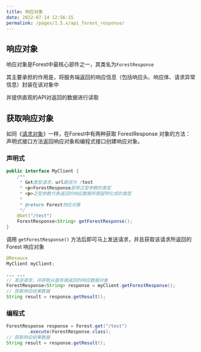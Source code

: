 ```yaml
---
title: 响应对象
date: 2022-07-14 12:56:15
permalink: /pages/1.5.x/api_forest_response/
---
```


## 响应对象

响应对象是Forest中最核心部件之一，其类名为`ForestResponse`

其主要承担的作用是，将服务端返回的响应信息（包括响应头、响应体、请求异常信息）封装在该对象中

并提供直观的API对返回的数据进行读取

## 获取响应对象

如同《[请求对象](/pages/1.5.x/api_forest_request/)》一样，在Forest中有两种获取 ForestResponse 对象的方法：声明式接口方法返回响应对象和编程式接口创建响应对象。

### 声明式

```java
public interface MyClient {
    /**
     * Get类型请求，url路径为 /test
     * <p>ForestResponse是带泛型参数的类型
     * <p>泛型参数代表返回的响应数据所期望转化成的类型
     * 
     * @return Forest响应对象
     */
    @Get("/test")
    ForestResponse<String> getForestResponse();
}
```

调用 `getForestResponse()` 方法后即可马上发送请求，并且获取该请求所返回的 Forest 响应对象

```java
@Resouce
MyClient myClient;

... ...
// 发送请求，并获取从服务端返回的响应数据对象
ForestResponse<String> response = myClient.getForestResponse();
// 获取响应结果数据
String result = response.getResult();
```

### 编程式

```java
ForestResponse response = Forest.get("/test")
        .execute(ForestResponse.class);
// 获取响应结果数据
String result = response.getResult();
```
